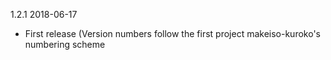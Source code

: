 1.2.1  2018-06-17

- First release (Version numbers follow the first project makeiso-kuroko's numbering scheme
